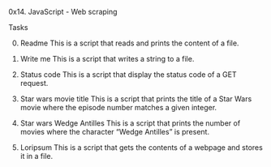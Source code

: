 0x14. JavaScript - Web scraping

Tasks

0. Readme
This is a script that reads and prints the content of a file.

1. Write me
This is a script that writes a string to a file.

2. Status code
This is a script that display the status code of a GET request.

3. Star wars movie title
This is a script that prints the title of a Star Wars movie where the episode number matches a given integer.

4. Star wars Wedge Antilles
This is a script that prints the number of movies where the character “Wedge Antilles” is present.

5. Loripsum
This is a script that gets the contents of a webpage and stores it in a file.
